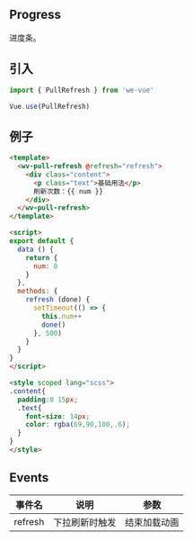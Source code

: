 Progress
---
进度条。

## 引入

```js
import { PullRefresh } from 'we-vue'

Vue.use(PullRefresh)
```

## 例子

```html
<template>
  <wv-pull-refresh @refresh="refresh">
    <div class="content">
      <p class="text">基础用法</p>
      刷新次数：{{ num }}
    </div>
  </wv-pull-refresh>
</template>

<script>
export default {
  data () {
    return {
      num: 0
    }
  },
  methods: {
    refresh (done) {
      setTimeout(() => {
        this.num++
        done()
      }, 500)
    }
  }
}
</script>

<style scoped lang="scss">
.content{
  padding:0 15px;
  .text{
    font-size: 14px;
    color: rgba(69,90,100,.6);
  }
}
</style>
```
## Events

|   事件名   |   说明    |   参数   |
| :----: | :-----: | :----: |
| refresh  | 下拉刷新时触发  |  结束加载动画   |
